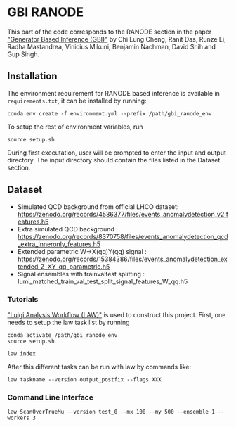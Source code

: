 # GBI RANODE

This part of the code corresponds to the RANODE section in the paper ["Generator Based Inference (GBI)"](https://arxiv.org/abs/2405.08889) by Chi Lung Cheng, Ranit Das, Runze Li, Radha Mastandrea, Vinicius Mikuni, Benjamin Nachman, David Shih and Gup Singh.

## Installation

The environment requirement for RANODE based inference is available in `requirements.txt`, it can be installed by running:

```
conda env create -f environment.yml --prefix /path/gbi_ranode_env
```

To setup the rest of environment variables, run

```
source setup.sh
```

During first executation, user will be prompted to enter the input and output directory. The input directory should contain the files listed in the Dataset section.

## Dataset

- Simulated QCD background from official LHCO dataset: https://zenodo.org/records/4536377/files/events_anomalydetection_v2.features.h5
- Extra simulated QCD background : https://zenodo.org/records/8370758/files/events_anomalydetection_qcd_extra_inneronly_features.h5
- Extended parametric W->X(qq)Y(qq) signal : https://zenodo.org/records/15384386/files/events_anomalydetection_extended_Z_XY_qq_parametric.h5
- Signal ensembles with trainvaltest splitting : lumi_matched_train_val_test_split_signal_features_W_qq.h5


### Tutorials

["Luigi Analysis Workflow (LAW)"](https://github.com/riga/law) is used to construct this project. First, one needs to setup the law task list by running
```
conda activate /path/gbi_ranode_env
source setup.sh

law index
```

After this different tasks can be run with law by commands like:

```
law taskname --version output_postfix --flags XXX
```

### Command Line Interface

```
law ScanOverTrueMu --version test_0 --mx 100 --my 500 --ensemble 1 --workers 3
```


